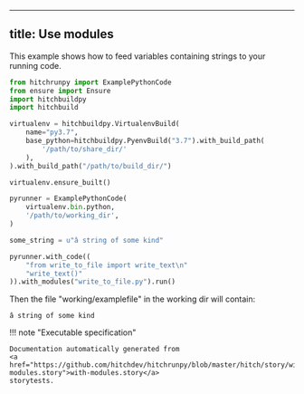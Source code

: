 
---
title: Use modules
---



This example shows how to feed variables containing
strings to your running code.





```python
from hitchrunpy import ExamplePythonCode
from ensure import Ensure
import hitchbuildpy
import hitchbuild

virtualenv = hitchbuildpy.VirtualenvBuild(
    name="py3.7",
    base_python=hitchbuildpy.PyenvBuild("3.7").with_build_path(
        '/path/to/share_dir/'
    ),
).with_build_path("/path/to/build_dir/")

virtualenv.ensure_built()

pyrunner = ExamplePythonCode(
    virtualenv.bin.python,
    '/path/to/working_dir',
)

```






```python
some_string = u"â string of some kind"

pyrunner.with_code((
    "from write_to_file import write_text\n"
    "write_text()"
)).with_modules("write_to_file.py").run()

```






Then the file "working/examplefile" in the working dir will contain:

```
â string of some kind
```








!!! note "Executable specification"

    Documentation automatically generated from 
    <a href="https://github.com/hitchdev/hitchrunpy/blob/master/hitch/story/with-modules.story">with-modules.story</a>
    storytests.

